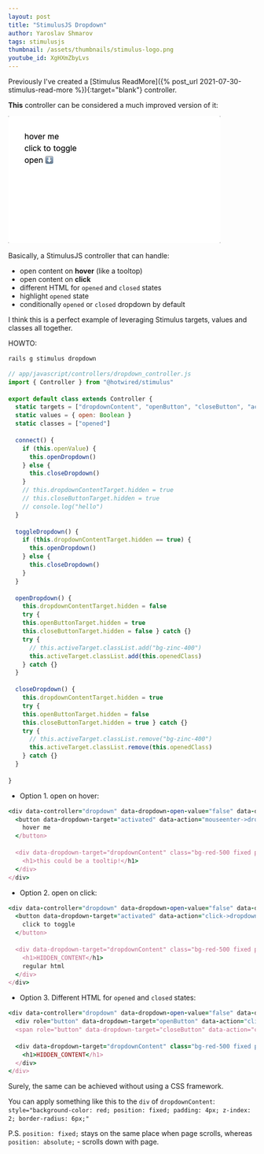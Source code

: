 ```yaml
---
layout: post
title: "StimulusJS Dropdown"
author: Yaroslav Shmarov
tags: stimulusjs
thumbnail: /assets/thumbnails/stimulus-logo.png
youtube_id: XgHXmZbyLvs
---
```


Previously I've created a [Stimulus ReadMore]({% post_url 2021-07-30-stimulus-read-more %}){:target="blank"} controller.

**This** controller can be considered a much improved version of it:

![stimulus-dropdown.gif](/assets/images/stimulus-dropdown.gif)

Basically, a StimulusJS controller that can handle:
* open content on **hover** (like a tooltop)
* open content on **click**
* different HTML for `opened` and `closed` states
* highlight `opened` state
* conditionally `opened` or `closed` dropdown by default

I think this is a perfect example of leveraging Stimulus targets, values and classes all together.

HOWTO:

```sh
rails g stimulus dropdown
```

```js
// app/javascript/controllers/dropdown_controller.js
import { Controller } from "@hotwired/stimulus"

export default class extends Controller {
  static targets = ["dropdownContent", "openButton", "closeButton", "active"]
  static values = { open: Boolean }
  static classes = ["opened"]
  
  connect() {
    if (this.openValue) {
      this.openDropdown()
    } else {
      this.closeDropdown()
    }
    // this.dropdownContentTarget.hidden = true
    // this.closeButtonTarget.hidden = true
    // console.log("hello")
  }
  
  toggleDropdown() {
    if (this.dropdownContentTarget.hidden == true) {
      this.openDropdown()
    } else {
      this.closeDropdown()
    }
  }
  
  openDropdown() {
    this.dropdownContentTarget.hidden = false
    try {
    this.openButtonTarget.hidden = true
    this.closeButtonTarget.hidden = false } catch {}
    try {
      // this.activeTarget.classList.add("bg-zinc-400")
      this.activeTarget.classList.add(this.openedClass)
    } catch {}
  }

  closeDropdown() {
    this.dropdownContentTarget.hidden = true
    try {
    this.openButtonTarget.hidden = false
    this.closeButtonTarget.hidden = true } catch {}
    try {
      // this.activeTarget.classList.remove("bg-zinc-400")
      this.activeTarget.classList.remove(this.openedClass)
    } catch {}
  }

}
```

* Option 1. open on hover:

```ruby
<div data-controller="dropdown" data-dropdown-open-value="false" data-dropdown-opened-class="bg-slate-300">
  <button data-dropdown-target="activated" data-action="mouseenter->dropdown#toggleDropdown mouseleave->dropdown#toggleDropdown">
    hover me
  </button>

  <div data-dropdown-target="dropdownContent" class="bg-red-500 fixed p-4 rounded-md">
    <h1>this could be a tooltip!</h1>
  </div>
</div>
```

* Option 2. open on click:

```ruby
<div data-controller="dropdown" data-dropdown-open-value="false" data-dropdown-opened-class="bg-slate-300">
  <button data-dropdown-target="activated" data-action="click->dropdown#toggleDropdown">
    click to toggle
  </button>

  <div data-dropdown-target="dropdownContent" class="bg-red-500 fixed p-4 rounded-md">
    <h1>HIDDEN_CONTENT</h1>
    regular html
  </div>
</div>
```

* Option 3. Different HTML for `opened` and `closed` states:

```ruby
<div data-controller="dropdown" data-dropdown-open-value="false" data-dropdown-opened-class="bg-slate-300">
  <div role="button" data-dropdown-target="openButton" data-action="click->dropdown#openDropdown">open ⬇️</div>
  <span role="button" data-dropdown-target="closeButton" data-action="click->dropdown#closeDropdown">close ⬆️</span >

  <div data-dropdown-target="dropdownContent" class="bg-red-500 fixed p-4 rounded-md">
    <h1>HIDDEN_CONTENT</h1>
  </div>
</div>
```

Surely, the same can be achieved without using a CSS framework.

You can apply something like this to the `div` of `dropdownContent`: `style="background-color: red; position: fixed; padding: 4px; z-index: 2; border-radius: 6px;"`

P.S. `position: fixed;` stays on the same place when page scrolls, whereas `position: absolute;` - scrolls down with page.
